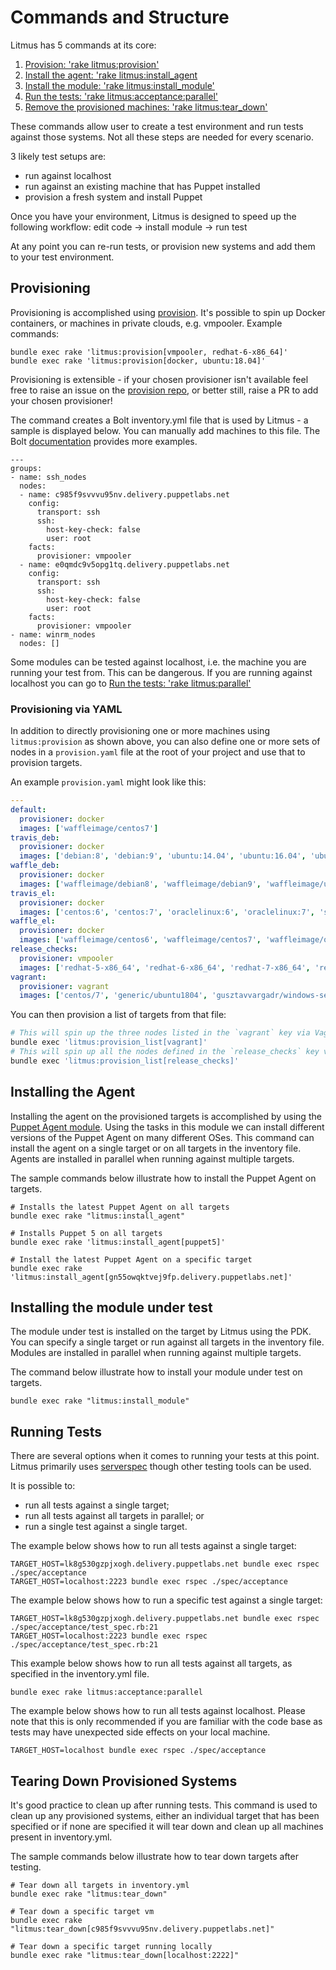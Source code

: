 # Commands and Structure

Litmus has 5 commands at its core:

1. [Provision: 'rake litmus:provision'](#provision)
2. [Install the agent: 'rake litmus:install_agent](#agent)
3. [Install the module: 'rake litmus:install_module'](#module)
4. [Run the tests: 'rake litmus:acceptance:parallel'](#test)
5. [Remove the provisioned machines: 'rake litmus:tear_down'](#teardown)

These commands allow user to create a test environment and run tests against those systems. Not all these steps are needed for every scenario.

3 likely test setups are:
* run against localhost
* run against an existing machine that has Puppet installed
* provision a fresh system and install Puppet 

Once you have your environment, Litmus is designed to speed up the following workflow:
edit code -> install module -> run test

At any point you can re-run tests, or provision new systems and add them to your test environment.

<a name="provision"/>

## Provisioning

Provisioning is accomplished using [provision](https://github.com/puppetlabs/provision). It's possible to spin up Docker containers, or machines in private clouds, e.g. vmpooler. Example commands:

```
bundle exec rake 'litmus:provision[vmpooler, redhat-6-x86_64]'
bundle exec rake 'litmus:provision[docker, ubuntu:18.04]'
```

Provisioning is extensible - if your chosen provisioner isn't available feel free to raise an issue on the [provision repo](https://github.com/puppetlabs/provision), or better still, raise a PR to add your chosen provisioner!

The command creates a Bolt inventory.yml file that is used by Litmus - a sample is displayed below. You can manually add machines to this file. The Bolt [documentation](https://puppet.com/docs/bolt/1.x/inventory_file.html) provides more examples.

```
---
groups:
- name: ssh_nodes
  nodes:
  - name: c985f9svvvu95nv.delivery.puppetlabs.net
    config:
      transport: ssh
      ssh:
        host-key-check: false
        user: root
    facts:
      provisioner: vmpooler
  - name: e0qmdc9v5opg1tq.delivery.puppetlabs.net
    config:
      transport: ssh
      ssh:
        host-key-check: false
        user: root
    facts:
      provisioner: vmpooler
- name: winrm_nodes
  nodes: []
```

Some modules can be tested against localhost, i.e. the machine you are running your test from. This can be dangerous. If you are running against localhost you can go to [Run the tests: 'rake litmus:parallel'](#test)

### Provisioning via YAML

In addition to directly provisioning one or more machines using `litmus:provision` as shown above, you can also define one or more sets of nodes in a `provision.yaml` file at the root of your project and use that to provision targets.

An example `provision.yaml` might look like this:

```yaml
---
default:
  provisioner: docker 
  images: ['waffleimage/centos7']
travis_deb:
  provisioner: docker
  images: ['debian:8', 'debian:9', 'ubuntu:14.04', 'ubuntu:16.04', 'ubuntu:18.04']
waffle_deb:
  provisioner: docker 
  images: ['waffleimage/debian8', 'waffleimage/debian9', 'waffleimage/ubuntu14.04', 'waffleimage/ubuntu16.04', 'waffleimage/ubuntu18.04']
travis_el:
  provisioner: docker 
  images: ['centos:6', 'centos:7', 'oraclelinux:6', 'oraclelinux:7', 'scientificlinux/sl:6', 'scientificlinux/sl:7']
waffle_el:
  provisioner: docker 
  images: ['waffleimage/centos6', 'waffleimage/centos7', 'waffleimage/oraclelinux6', 'waffleimage/oraclelinux7', 'waffleimage/scientificlinux6', 'waffleimage/scientificlinux7']
release_checks:
  provisioner: vmpooler
  images: ['redhat-5-x86_64', 'redhat-6-x86_64', 'redhat-7-x86_64', 'redhat-8-x86_64', 'centos-5-x86_64', 'centos-6-x86_64', 'centos-7-x86_64', 'oracle-5-x86_64', 'oracle-6-x86_64', 'oracle-7-x86_64', 'scientific-6-x86_64', 'scientific-7-x86_64', 'debian-8-x86_64', 'debian-9-x86_64', 'sles-11-x86_64', 'sles-12-x86_64', 'sles-15-x86_64', 'ubuntu-1404-x86_64', 'ubuntu-1604-x86_64', 'ubuntu-1804-x86_64', 'win-2008r2-x86_64', 'win-2012r2-x86_64', 'win-2016-x86_64', 'win-10-pro-x86_64']
vagrant:
  provisioner: vagrant
  images: ['centos/7', 'generic/ubuntu1804', 'gusztavvargadr/windows-server']
```

You can then provision a list of targets from that file:

```bash
# This will spin up the three nodes listed in the `vagrant` key via Vagrant
bundle exec 'litmus:provision_list[vagrant]'
# This will spin up all the nodes defined in the `release_checks` key via VMPooler
bundle exec 'litmus:provision_list[release_checks]'
```

<a name="agent"/>

## Installing the Agent

Installing the agent on the provisioned targets is accomplished by using the [Puppet Agent module](https://github.com/puppetlabs/puppetlabs-puppet_agent). Using the tasks in this module we can install different versions of the Puppet Agent on many different OSes. This command can install the agent on a single target or on all targets in the inventory file. Agents are installed in parallel when running against multiple targets.
 
The sample commands below illustrate how to install the Puppet Agent on targets.
```
# Installs the latest Puppet Agent on all targets
bundle exec rake "litmus:install_agent" 

# Installs Puppet 5 on all targets
bundle exec rake 'litmus:install_agent[puppet5]' 

# Install the latest Puppet Agent on a specific target
bundle exec rake 'litmus:install_agent[gn55owqktvej9fp.delivery.puppetlabs.net]' 
```

<a name="module"/>

## Installing the module under test

The module under test is installed on the target by Litmus using the PDK. You can specify a single target or run against all targets in the inventory file. Modules are installed in parallel when running against multiple targets.

The command below illustrate how to install your module under test on targets.
```
bundle exec rake "litmus:install_module"
```

<a name="test"/>

## Running Tests
There are several options when it comes to running your tests at this point. Litmus primarily uses [serverspec](https://serverspec.org/) though other testing tools can be used.

It is possible to:
* run all tests against a single target;
* run all tests against all targets in parallel; or
* run a single test against a single target.

The example below shows how to run all tests against a single target:

```
TARGET_HOST=lk8g530gzpjxogh.delivery.puppetlabs.net bundle exec rspec ./spec/acceptance
TARGET_HOST=localhost:2223 bundle exec rspec ./spec/acceptance
```

The example below shows how to run a specific test against a single target:

```
TARGET_HOST=lk8g530gzpjxogh.delivery.puppetlabs.net bundle exec rspec ./spec/acceptance/test_spec.rb:21
TARGET_HOST=localhost:2223 bundle exec rspec ./spec/acceptance/test_spec.rb:21
```

This example below shows how to run all tests against all targets, as specified in the inventory.yml file.
 
```
bundle exec rake litmus:acceptance:parallel 
```

The example below shows how to run all tests against localhost. Please note that this is only recommended if you are familiar with the code base as tests may have unexpected side effects on your local machine.

```
TARGET_HOST=localhost bundle exec rspec ./spec/acceptance
```
<a name="teardown"/>

## Tearing Down Provisioned Systems

It's good practice to clean up after running tests. This command is used to clean up any provisioned systems, either an individual target that has been specified or if none are specified it will tear down and clean up all machines present in inventory.yml.

The sample commands below illustrate how to tear down targets after testing.
```
# Tear down all targets in inventory.yml
bundle exec rake "litmus:tear_down"

# Tear down a specific target vm
bundle exec rake "litmus:tear_down[c985f9svvvu95nv.delivery.puppetlabs.net]"

# Tear down a specific target running locally
bundle exec rake "litmus:tear_down[localhost:2222]"
```
